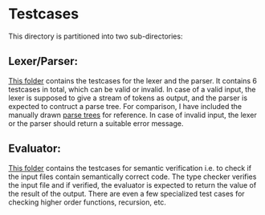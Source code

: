 Testcases
===

This directory is partitioned into two sub-directories:

Lexer/Parser:
---

[This folder](https://github.com/pshrey795/Multi-Part-Compiler-for-a-Functional-Programming-Language/tree/master/Compiler/TestCases/Lexer&Parser) contains the testcases for the lexer and the parser. It contains 6 testcases in total, which can be valid or invalid. In case of a valid input, the lexer is supposed to give a stream of tokens as output, and the parser is expected to contruct a parse tree. For comparison, I have included the manually drawn [parse trees](https://github.com/pshrey795/Multi-Part-Compiler-for-a-Functional-Programming-Language/tree/master/Compiler/TestCases/Lexer&Parser/ParseTrees) for reference. In case of invalid input, the lexer or the parser should return a suitable error message.


Evaluator:
---

[This folder](https://github.com/pshrey795/Multi-Part-Compiler-for-a-Functional-Programming-Language/tree/master/Compiler/TestCases/Evaluator) contains the testcases for semantic verification i.e. to check if the input files contain semantically correct code. The type checker verifies the input file and if verified, the evaluator is expected to return the value of the result of the output. There are even a few specialized test cases for checking higher order functions, recursion, etc.